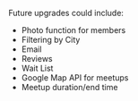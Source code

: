 
Future upgrades could include:
- Photo function for members
- Filtering by City
- Email
- Reviews
- Wait List
- Google Map API for meetups
- Meetup duration/end time

